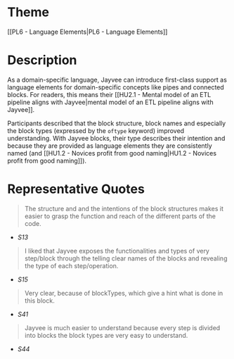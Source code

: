# Theme

[[PL6 - Language Elements|PL6 - Language Elements]]
# Description

As a domain-specific language, Jayvee can introduce first-class support as language elements for domain-specific concepts like pipes and connected blocks. For readers, this means their [[HU2.1 - Mental model of an ETL pipeline aligns with Jayvee|mental model of an ETL pipeline aligns with Jayvee]].

Participants described that the block structure, block names and especially the block types (expressed by the `oftype` keyword) improved understanding. With Jayvee blocks, their type describes their intention and because they are provided as language elements they are consistently named (and [[HU1.2 - Novices profit from good naming|HU1.2 - Novices profit from good naming]]).

# Representative Quotes

> The structure and and the intentions of the block structures makes it easier to grasp the function and reach of the different parts of the code.
- *S13*

> I liked that Jayvee exposes the functionalities and types of very step/block through the telling clear names of the blocks and revealing the type of each step/operation.
- *S15*

> Very clear, because of blockTypes, which give a hint what is done in this block.
- *S41*

> Jayvee is much easier to understand because every step is divided into blocks the block types are very easy to understand.
- *S44*